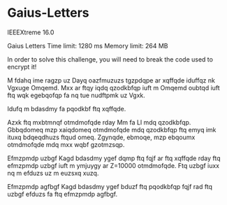 # Gaius-Letters
IEEEXtreme 16.0

Gaius Letters
Time limit: 1280 ms
Memory limit: 264 MB

In order to solve this challenge, you will need to break the code used to encrypt it!

M fdahq ime ragzp uz Dayq oazfmuzuzs tgzpdqpe ar xqffqde iduffqz nk Vgxuge Omqemd. Mxx ar ftqy iqdq qzodkbfqp iuft m Omqemd oubtqd iuft ftq wqk egebqofqp fa nq tue nudftpmk uz Vgxk.

Idufq m bdasdmy fa pqodkbf ftq xqffqde.

Azxk ftq mxbtmnqf otmdmofqde rday Mm fa Ll mdq qzodkbfqp. Gbbqdomeq mzp xaiqdomeq otmdmofqde mdq qzodkbfqp ftq emyq imk ituxq bdqeqdhuzs ftqud omeq. Zgynqde, ebmoqe, mzp ebqoumx otmdmofqde mdq mxx wqbf gzotmzsqp.

Efmzpmdp uzbgf
Kagd bdasdmy ygef dqmp ftq fqjf ar ftq xqffqde rday ftq efmzpmdp uzbgf iuft m ymjuygy ar Z=10000 otmdmofqde. Ftq uzbgf iuxx nq m efduzs uz m euzsxq xuzq.

Efmzpmdp agfbgf
Kagd bdasdmy ygef bduzf ftq pqodkbfqp fqjf rad ftq uzbgf efduzs fa ftq efmzpmdp agfbgf.
